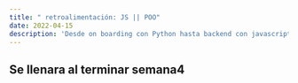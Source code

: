 ```yaml
---
title: " retroalimentación: JS || POO"
date: 2022-04-15
description: 'Desde on boarding con Python hasta backend con javascript (NodeJS)'
---
```



## Se llenara al terminar semana4
